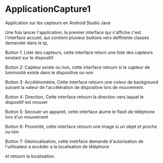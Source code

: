 # ApplicationCapture1
Application sur les capteurs en Android Studio Java

Une fois lancer l'application, la premier interface qui s'affiche c'est l'interface accueil, qui contient plusieur buttons vers deffirente classes demander dans le tp, 

Button 1: Liste des capteurs, cette interface return une liste des capteurs existant sur le dispositif 

Button 2: Capteur existe ou non, cette interface retourn si le capteur de luminosité existe dans le dispositive ou non 

Button 3: Accéléromètre, Cette interface retourn une coleur de background suivant la valeur de l'accélération de dispositive lors de mouvement.

Button 4: Direction, Cette interface retourn la direction vers laquel le dispositif est mouver 

Button 5: Secouer un appareil, cette interface alume le flash de téléphone lors d'un mouvement 

Button 6: Proximité, cette interface retourn une image si un objet et proche ou loin

Button 7: Géolocalisation, cette inetrface demande d'autorisation de l'utilisateur a accéder a la localisation de téléphone 

et retourn la localisation.
